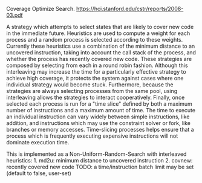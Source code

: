 Coverage Optimize Search. https://hci.stanford.edu/cstr/reports/2008-03.pdf

A strategy which attempts to select states that are likely to cover new code
in the immediate future. Heuristics are used to compute a weight for each process
and a random process is selected according to these weights.
Currently these heuristics use a combination of the minimum distance
to an uncovered instruction, taking into account the call stack of the
process, and whether the process has recently covered new code.
These strategies are composed by selecting from each in a round robin fashion.
Although this interleaving may increase the time for a particularly effective
strategy to achieve high coverage, it protects the system against cases where
one individual strategy would become stuck.
Furthermore, because the strategies are always selecting processes from the same pool,
using interleaving allows the strategies to interact cooperatively.
Finally, once selected each process is run for a "time slice" defined by
both a maximum number of instructions and a maximum amount of time.
The time to execute an individual instruction can vary widely between
simple instructions, like addition, and instructions which may use the
constraint solver or fork, like branches or memory accesses.
Time-slicing processes helps ensure that a process which is frequently
executing expensive instructions will not dominate execution time.

This is implemented as a Non-Uniform-Random-Search with interleaved heuristics:
    1. md2u: minimum distance to uncovered instruction
    2. covnew: recently covered new code
TODO: a time/instruction batch limit may be set (default to false, user-set)